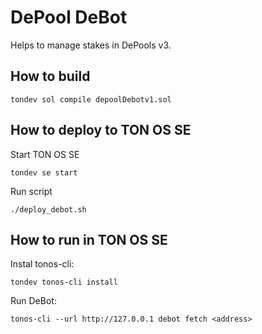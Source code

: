 # DePool DeBot

Helps to manage stakes in DePools v3.

## How to build

    tondev sol compile depoolDebotv1.sol

## How to deploy to TON OS SE

Start TON OS SE

    tondev se start

Run script

    ./deploy_debot.sh

## How to run in TON OS SE

Instal tonos-cli:

    tondev tonos-cli install

Run DeBot:

    tonos-cli --url http://127.0.0.1 debot fetch <address>

